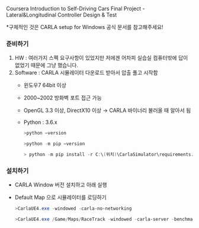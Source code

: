 Coursera Introduction to Self-Driving Cars
Final Project - Lateral&Longitudinal Controller Design & Test

*구체적인 것은 CARLA setup for Windows 공식 문서를 참고해주세요!

### 준비하기

1. HW : 여러가지 스펙 요구사항이 있었지만 저에겐 어차피 실습실 컴퓨터밖에 답이 없었기 때문에 그냥 했습니다.
2. Software : CARLA 시뮬레이터 다운로드 받아서 압출 풀고 시작함
    - 윈도우7 64bit 이상
    - 2000~2002 방화벽 포트 접근 가능
    - OpenGL 3.3 이상, DirectX10 이상 → CARLA 바이너리 불러올 때 알아서 됨
    - Python : 3.6.x
        
        ```powershell
        >python —version
        ```
        
        ```powershell
        >python -m pip —version
        ```
        ```powershell
        > python -m pip install -r C:\(위치)\CarlaSimulator\requirements.txt--user
        ```
 
### 설치하기

- CARLA Window 버전 설치하고 아래 실행
- Default Map 으로 시뮬레이터를 로딩하기
    
    ```powershell
    >CarlaUE4.exe -windowed -carla-no-networking
    ```
    ```powershell
    >CarlaUE4.exe /Game/Maps/RaceTrack -windowed -carla-server -benchmark -fps=20
    ```
